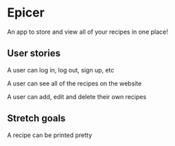 # Epicer

An app to store and view all of your recipes in one place!

## User stories

A user can log in, log out, sign up, etc

A user can see all of the recipes on the website

A user can add, edit and delete their own recipes

## Stretch goals

A recipe can be printed pretty
